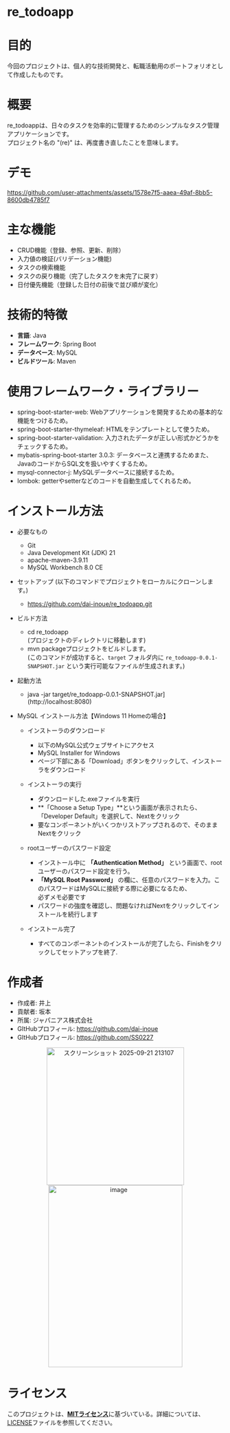 # re_todoapp

# 目的
今回のプロジェクトは、個人的な技術開発と、転職活動用のポートフォリオとして作成したものです。

# 概要
re_todoappは、日々のタスクを効率的に管理するためのシンプルなタスク管理アプリケーションです。<br>プロジェクト名の "(re)" は、再度書き直したことを意味します。

# デモ
https://github.com/user-attachments/assets/1578e7f5-aaea-49af-8bb5-8600db4785f7

# 主な機能
- CRUD機能（登録、参照、更新、削除）
- 入力値の検証(バリデーション機能)
- タスクの検索機能
- タスクの戻り機能（完了したタスクを未完了に戻す）
- 日付優先機能（登録した日付の前後で並び順が変化）

# 技術的特徴
-   **言語**: Java
-   **フレームワーク**: Spring Boot
-   **データベース**: MySQL
-   **ビルドツール**: Maven

# 使用フレームワーク・ライブラリー
- spring-boot-starter-web: Webアプリケーションを開発するための基本的な機能をつけるため。
- spring-boot-starter-thymeleaf: HTMLをテンプレートとして使うため。
- spring-boot-starter-validation: 入力されたデータが正しい形式かどうかをチェックするため。
- mybatis-spring-boot-starter 3.0.3: データベースと連携するためまた、JavaのコードからSQL文を扱いやすくするため。
- mysql-connector-j: MySQLデータベースに接続するため。
- lombok: getterやsetterなどのコードを自動生成してくれるため。

# インストール方法
- 必要なもの
    - Git
    - Java Development Kit (JDK) 21
    - apache-maven-3.9.11
    - MySQL Workbench 8.0 CE
- セットアップ
   (以下のコマンドでプロジェクトをローカルにクローンします。)
  - https://github.com/dai-inoue/re_todoapp.git
- ビルド方法
  - cd re_todoapp <br>(プロジェクトのディレクトリに移動します)
  - mvn packageプロジェクトをビルドします。<br>(このコマンドが成功すると、`target` フォルダ内に `re_todoapp-0.0.1-SNAPSHOT.jar` という実行可能なファイルが生成されます。)
- 起動方法
  - java -jar target/re_todoapp-0.0.1-SNAPSHOT.jar](http://localhost:8080)

- MySQL インストール方法【Windows 11 Homeの場合】
  - インストーラのダウンロード
      - 以下のMySQL公式ウェブサイトにアクセス
      - MySQL Installer for Windows
      - ページ下部にある「Download」ボタンをクリックして、インストーラをダウンロード
        
  - インストーラの実行
      - ダウンロードした.exeファイルを実行
      - **「Choose a Setup Type」**という画面が表示されたら、「Developer Default」を選択して、Nextをクリック
      - 要なコンポーネントがいくつかリストアップされるので、そのままNextをクリック

   - rootユーザーのパスワード設定
      - インストール中に **「Authentication Method」** という画面で、rootユーザーのパスワード設定を行う。
      - **「MySQL Root Password」** の欄に、任意のパスワードを入力。このパスワードはMySQLに接続する際に必要になるため、<br> 必ずメモ必要です
      - パスワードの強度を確認し、問題なければNextをクリックしてインストールを続行します
  
   - インストール完了
      - すべてのコンポーネントのインストールが完了したら、Finishをクリックしてセットアップを終了.
  
  
# 作成者

* 作成者: 井上
* 貢献者: 坂本
* 所属: ジャパニアス株式会社
* GItHubプロフィール: https://github.com/dai-inoue
* GItHubプロフィール: https://github.com/SS0227
<div align="center">
    <img width="320" alt="スクリーンショット 2025-09-21 213107" src="https://github.com/user-attachments/assets/07830a09-8d0b-4c42-8c2e-4fc6ec09374f" />
    <img width="312" height="423" alt="image" src="https://github.com/user-attachments/assets/7db4b64b-d04d-4b22-9996-c031f0c0faa8" />
</div>

# ライセンス
このプロジェクトは、[**MITライセンス**](https://opensource.org/licenses/MIT)に基づいている。詳細については、[LICENSE](LICENSE)ファイルを参照してください。
